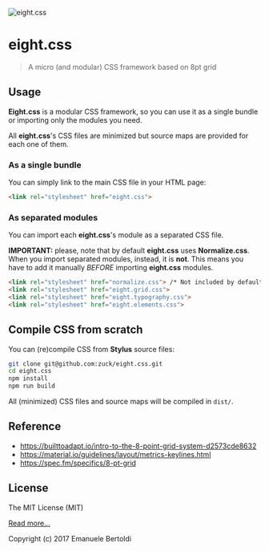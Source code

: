 ![eight.css](https://raw.githubusercontent.com/zuck/eight.css/master/art/logo.png "eight.css")

# eight.css

> A micro (and modular) CSS framework based on 8pt grid

## Usage

**Eight.css** is a modular CSS framework, so you can use it as a single bundle
or importing only the modules you need.

All **eight.css**'s CSS files are minimized but source maps are provided for each one
of them.

### As a single bundle

You can simply link to the main CSS file in your HTML page:

```html
<link rel="stylesheet" href="eight.css">
```

### As separated modules

You can import each **eight.css**'s module as a separated CSS file.

**IMPORTANT:** please, note that by default **eight.css** uses **Normalize.css**.
When you import separated modules, instead, it is **not**. This means you have
to add it manually *BEFORE* importing **eight.css** modules.

```html
<link rel="stylesheet" href="normalize.css"> /* Not included by default */
<link rel="stylesheet" href="eight.grid.css">
<link rel="stylesheet" href="eight.typography.css">
<link rel="stylesheet" href="eight.elements.css">
```

## Compile CSS from scratch

You can (re)compile CSS from **Stylus** source files:

```bash
git clone git@github.com:zuck/eight.css.git
cd eight.css
npm install
npm run build
```

All (minimized) CSS files and source maps will be compiled in `dist/`.

## Reference

* https://builttoadapt.io/intro-to-the-8-point-grid-system-d2573cde8632
* https://material.io/guidelines/layout/metrics-keylines.html
* https://spec.fm/specifics/8-pt-grid

## License

The MIT License (MIT)

[Read more...](./LICENSE)

Copyright (c) 2017 Emanuele Bertoldi
